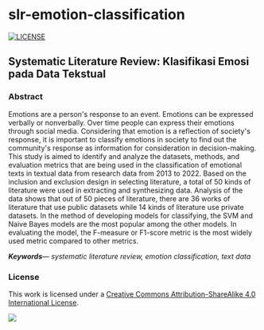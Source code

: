 # slr-emotion-classification

[![LICENSE](https://img.shields.io/github/license/putuwaw/slr-emotion-classification?style=for-the-badge)](https://github.com/putuwaw/slr-emotion-classification/blob/main/LICENSE)

## **Systematic Literature Review: Klasifikasi Emosi pada Data Tekstual**

### **Abstract**

Emotions are a person's response to an event. Emotions can be expressed verbally or nonverbally. Over time people can express their emotions through social media. Considering that emotion is a reflection of society's response, it is important to classify emotions in society to find out the community's response as information for consideration in decision-making. This study is aimed to identify and analyze the datasets, methods, and evaluation metrics that are being used in the classification of emotional texts in textual data from research data from 2013 to 2022. Based on the inclusion and exclusion design in selecting literature, a total of 50 kinds of literature were used in extracting and synthesizing data. Analysis of the data shows that out of 50 pieces of literature, there are 36 works of literature that use public datasets while 14 kinds of literature use private datasets. In the method of developing models for classifying, the SVM and Naive Bayes models are the most popular among the other models. In evaluating the model, the F-measure or F1-score metric is the most widely used metric compared to other metrics.

**_Keywords_**— _systematic literature review, emotion classification, text data_

### **License**

This work is licensed under a [Creative Commons Attribution-ShareAlike 4.0 International License](http://creativecommons.org/licenses/by-nc-sa/4.0/).

![](https://licensebuttons.net/l/by-sa/4.0/88x31.png)
